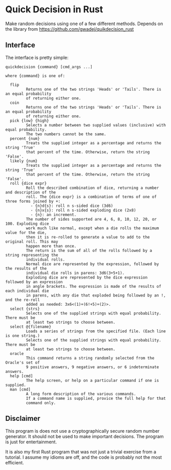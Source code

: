 # Quick Decision in Rust

Make random decisions using one of a few different methods. Depends on the library
from https://github.com/gwadej/quikdecision_rust

## Interface

The interface is pretty simple:

    quickdecision {command} [cmd_args ...]

    where {command} is one of:
    
      flip
             Returns one of the two strings 'Heads' or 'Tails'. There is an equal probability
             of returning either one.
      coin
             Returns one of the two strings 'Heads' or 'Tails'. There is an equal probability
             of returning either one.
      pick {low} {high}
             Selects a number between two supplied values (inclusive) with equal probability.
             The two numbers cannot be the same.
      percent {num}
             Treats the supplied integer as a percentage and returns the string 'True'
             that percent of the time. Otherwise, return the string 'False'.
      likely {num}
             Treats the supplied integer as a percentage and returns the string 'True'
             that percent of the time. Otherwise, return the string 'False'.
      roll {dice expr}
             Roll the described combination of dice, returning a number and description of the
             roll. The {dice expr} is a combination of terms of one of three forms joined by +:
               - {n}d{s}: roll n s-sided dice (3d6)
               - {n}x{s}: roll n s-sided exploding dice (2x8)
               - {n}: an increment.
             The number of sides supported are 4, 6, 8, 10, 12, 20, or 100. Exploding dice
             work much like normal, except when a die rolls the maximum value for the die,
             then it is re-rolled to generate a value to add to the original roll. This may
             happen more than once.
             The return is the sum of all of the rolls followed by a string representing the
             individual rolls.
             Normal dice are represented by the expression, followed by the results of the
             individual die rolls in parens: 3d6(3+5+1).
             Exploding dice are represented by the dice expression followed by an expression
             in angle brackets. The expression is made of the results of each individual die
             in parens, with any die that exploded being followed by an !, and the re-roll
             added as needed: 3x6<(1)+(6!+5)+(2)>.
      select {strs}
             Selects one of the supplied strings with equal probability. There must be
             at least two strings to choose between.
      select @{filename}
             Loads a series of strings from the specified file. (Each line is one string.)
             Selects one of the supplied strings with equal probability. There must be
             at least two strings to choose between.
      oracle
             This command returns a string randomly selected from the Oracle's set of
             9 positive answers, 9 negative answers, or 6 indeterminate answers.
      help [cmd]
             The help screen, or help on a particular command if one is supplied.
      man [cmd]
             A long form description of the various commands.
             If a command name is supplied, provice the full help for that
             command only.

## Disclaimer

This program is does not use a cryptographically secure random number generator.
It should not be used to make important decisions. The program is just for
entertainment.

It is also my first Rust program that was not just a trivial exercise from a tutorial.
I assume my idioms are off, and the code is probably not the most efficient.
